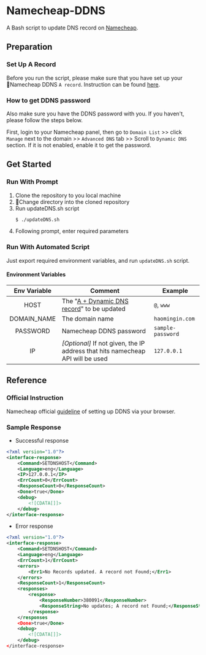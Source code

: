 # Namecheap-DDNS
A Bash script to update DNS record on [Namecheap](https://www.namecheap.com/).

## Preparation

### Set Up A Record
Before you run the script, please make sure that you have set up your Namecheap DDNS `A record`. Instruction can be found [here](https://www.namecheap.com/support/knowledgebase/article.aspx/36/11/how-do-i-start-using-dynamic-dns).

### How to get DDNS password
Also make sure you have the DDNS password with you. If you haven't, please follow the steps below.

First, login to your Namecheap panel, then go to `Domain List` >> click `Manage` next to the domain >> `Advanced DNS` tab >> Scroll to `Dynamic DNS` section. If it is not enabled, enable it to get the password.

## Get Started

### Run With Prompt
1. Clone the repository to you local machine
2. Change directory into the cloned repository
3. Run updateDNS.sh script
    ```bash 
    $ ./updateDNS.sh
    ```
4. Following prompt, enter required parameters

### Run With Automated Script
Just export required environment variables, and run `updateDNS.sh` script.

#### Environment Variables

| Env Variable | Comment | Example |
|:---:|---|---|
|HOST|The "[A + Dynamic DNS record](https://www.namecheap.com/support/knowledgebase/article.aspx/43/11/how-do-i-set-up-a-host-for-dynamic-dns)" to be updated|`@`, `www`|
|DOMAIN_NAME|The domain name | `haomingin.com`|
|PASSWORD| Namecheap DDNS password  | `sample-password` |
|IP|*[Optional]* If not given, the IP address that hits namecheap API will be used    | `127.0.0.1` |

## Reference

### Official Instruction
Namecheap official [guideline](https://www.namecheap.com/support/knowledgebase/article.aspx/29/11/how-do-i-use-a-browser-to-dynamically-update-the-hosts-ip) of setting up DDNS via your browser.

### Sample Response
* Successful response
```xml
<?xml version="1.0"?>
<interface-response>
    <Command>SETDNSHOST</Command>
    <Language>eng</Language>
    <IP>127.0.0.1</IP>
    <ErrCount>0</ErrCount>
    <ResponseCount>0</ResponseCount>
    <Done>true</Done>
    <debug>
        <![CDATA[]]>
    </debug>
</interface-response>
```
* Error response
```xml
<?xml version="1.0"?>
<interface-response>
    <Command>SETDNSHOST</Command>
    <Language>eng</Language>
    <ErrCount>1</ErrCount>
    <errors>
        <Err1>No Records updated. A record not Found;</Err1>
    </errors>
    <ResponseCount>1</ResponseCount>
    <responses>
        <response>
            <ResponseNumber>380091</ResponseNumber>
            <ResponseString>No updates; A record not Found;</ResponseString>
        </response>
    </responses
    <Done>true</Done>
    <debug>
        <![CDATA[]]>
    </debug>
</interface-response>
```
